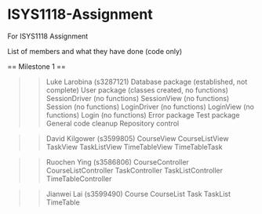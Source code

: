 # ISYS1118-Assignment
For ISYS1118 Assignment

List of members and what they have done (code only)

== Milestone 1 ==

>> Luke Larobina (s3287121)
Database package (established, not complete)
User package (classes created, no functions)
SessionDriver (no functions)
SessionView (no functions)
Session (no functions)
LoginDriver (no functions)
LoginView (no functions)
Login (no functions)
Error package
Test package
General code cleanup
Repository control

>> David Kilgower (s3599805)
CourseView
CourseListView
TaskView
TaskListView
TimeTableView
TimeTableTask

>> Ruochen Ying (s3586806)
CourseController
CourseListController
TaskController
TaskListController
TimeTableController

>> Jianwei Lai (s3599490)
Course
CourseList
Task
TaskList
TimeTable